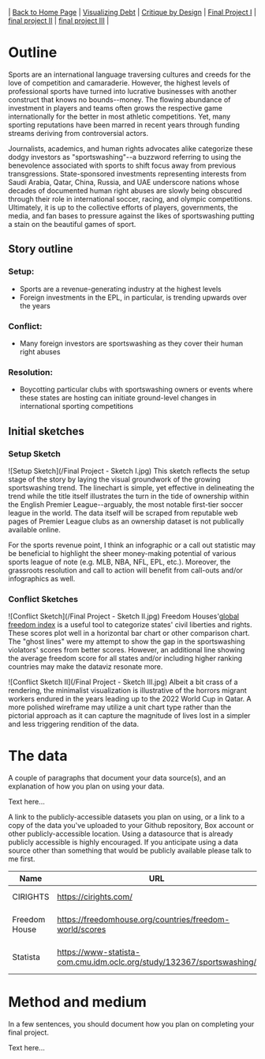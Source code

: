 | [Back to Home Page](https://cmustudent.github.io/tswd-portfolio-templates/) | [Visualizing Debt](visualizing-government-debt) | [Critique by Design](critique-by-design) | [Final Project I](final-project-part-one) | [final project II](final-project-part-two) | [final project III](final-project-part-three) |

# Outline
Sports are an international language traversing cultures and creeds for the love of competition and camaraderie. However, the highest levels of professional sports have turned into lucrative businesses with another construct that knows no bounds--money. The flowing abundance of investment in players and teams often grows the respective game internationally for the better in most athletic competitions. Yet, many sporting reputations have been marred in recent years through funding streams deriving from controversial actors.

Journalists, academics, and human rights advocates alike categorize these dodgy investors as "sportswashing"--a buzzword referring to using the benevolence associated with sports to shift focus away from previous transgressions. State-sponsored investments representing interests from Saudi Arabia, Qatar, China, Russia, and UAE underscore nations whose decades of documented human right abuses are slowly being obscured through their role in international soccer, racing, and olympic competitions. Ultimately, it is up to the collective efforts of players, governments, the media, and fan bases to pressure against the likes of sportswashing putting a stain on the beautiful games of sport. 

## Story outline
### **Setup:** 
- Sports are a revenue-generating industry at the highest levels 
- Foreign investments in the EPL, in particular, is trending upwards over the years
### **Conflict:** 
- Many foreign investors are sportswashing as they cover their human right abuses 
### **Resolution:** 
- Boycotting particular clubs with sportswashing owners or events where these states are hosting can initiate ground-level changes in international sporting competitions

## Initial sketches
### Setup Sketch
![Setup Sketch](/Final Project - Sketch I.jpg)
This sketch reflects the setup stage of the story by laying the visual groundwork of the growing sportswashing trend. The linechart is simple, yet effective in delineating the trend while the title itself illustrates the turn in the tide of ownership within the English Premier League--arguably, the most notable first-tier soccer league in the world. The data itself will be scraped from reputable web pages of Premier League clubs as an ownership dataset is not publically available online. 

For the sports revenue point, I think an infographic or a call out statistic may be beneficial to highlight the sheer money-making potential of various sports league of note (e.g. MLB, NBA, NFL, EPL, etc.). Moreover, the grassroots resolution and call to action will benefit from call-outs and/or infographics as well. 

### Conflict Sketches
![Conflict Sketch](/Final Project - Sketch II.jpg)
Freedom Houses'[global freedom index](https://freedomhouse.org/countries/freedom-world/scores) is a useful tool to categorize states' civil liberties and rights. These scores plot well in a horizontal bar chart or other comparison chart. The "ghost lines" were my attempt to show the gap in the sportswashing violators' scores from better scores. However, an additional line showing the average freedom score for all states and/or including higher ranking countries may make the dataviz resonate more.  

![Conflict Sketch II](/Final Project - Sketch III.jpg)
Albeit a bit crass of a rendering, the minimalist visualization is illustrative of the horrors migrant workers endured in the years leading up to the 2022 World Cup in Qatar. A more polished wireframe may utilize a unit chart type rather than the pictorial approach as it can capture the magnitude of lives lost in a simpler and less triggering rendition of the data. 

# The data
A couple of paragraphs that document your data source(s), and an explanation of how you plan on using your data. 

Text here...

A link to the publicly-accessible datasets you plan on using, or a link to a copy of the data you've uploaded to your Github repository, Box account or other publicly-accessible location. Using a datasource that is already publicly accessible is highly encouraged.  If you anticipate using a data source other than something that would be publicly available please talk to me first. 

| Name | URL | Description |
|------|-----|-------------|
|  CIRIGHTS  | https://cirights.com/  |   Human Rights Report Card        |
|  Freedom House |  https://freedomhouse.org/countries/freedom-world/scores   |     Global Freedom Score      |
|   Statista   |  https://www-statista-com.cmu.idm.oclc.org/study/132367/sportswashing/  |   Various Sportswashing Data    |

# Method and medium
In a few sentences, you should document how you plan on completing your final project. 

Text here...

